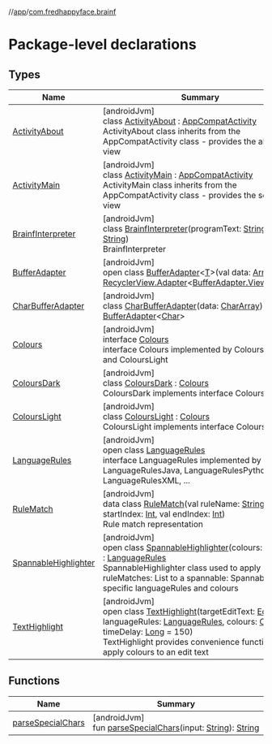 //[app](../../index.md)/[com.fredhappyface.brainf](index.md)

# Package-level declarations

## Types

| Name | Summary |
|---|---|
| [ActivityAbout](-activity-about/index.md) | [androidJvm]<br>class [ActivityAbout](-activity-about/index.md) : [AppCompatActivity](https://developer.android.com/reference/kotlin/androidx/appcompat/app/AppCompatActivity.html)<br>ActivityAbout class inherits from the AppCompatActivity class - provides the about view |
| [ActivityMain](-activity-main/index.md) | [androidJvm]<br>class [ActivityMain](-activity-main/index.md) : [AppCompatActivity](https://developer.android.com/reference/kotlin/androidx/appcompat/app/AppCompatActivity.html)<br>ActivityMain class inherits from the AppCompatActivity class - provides the settings view |
| [BrainfInterpreter](-brainf-interpreter/index.md) | [androidJvm]<br>class [BrainfInterpreter](-brainf-interpreter/index.md)(programText: [String](https://kotlinlang.org/api/latest/jvm/stdlib/kotlin/-string/index.html), input: [String](https://kotlinlang.org/api/latest/jvm/stdlib/kotlin/-string/index.html))<br>BrainfInterpreter |
| [BufferAdapter](-buffer-adapter/index.md) | [androidJvm]<br>open class [BufferAdapter](-buffer-adapter/index.md)&lt;[T](-buffer-adapter/index.md)&gt;(val data: [Array](https://kotlinlang.org/api/latest/jvm/stdlib/kotlin/-array/index.html)&lt;[T](-buffer-adapter/index.md)&gt;) : [RecyclerView.Adapter](https://developer.android.com/reference/kotlin/androidx/recyclerview/widget/RecyclerView.Adapter.html)&lt;[BufferAdapter.ViewHolder](-buffer-adapter/-view-holder/index.md)&gt; |
| [CharBufferAdapter](-char-buffer-adapter/index.md) | [androidJvm]<br>class [CharBufferAdapter](-char-buffer-adapter/index.md)(data: [CharArray](https://kotlinlang.org/api/latest/jvm/stdlib/kotlin/-char-array/index.html)) : [BufferAdapter](-buffer-adapter/index.md)&lt;[Char](https://kotlinlang.org/api/latest/jvm/stdlib/kotlin/-char/index.html)&gt; |
| [Colours](-colours/index.md) | [androidJvm]<br>interface [Colours](-colours/index.md)<br>interface Colours implemented by ColoursDark and ColoursLight |
| [ColoursDark](-colours-dark/index.md) | [androidJvm]<br>class [ColoursDark](-colours-dark/index.md) : [Colours](-colours/index.md)<br>ColoursDark implements interface Colours |
| [ColoursLight](-colours-light/index.md) | [androidJvm]<br>class [ColoursLight](-colours-light/index.md) : [Colours](-colours/index.md)<br>ColoursLight implements interface Colours |
| [LanguageRules](-language-rules/index.md) | [androidJvm]<br>open class [LanguageRules](-language-rules/index.md)<br>interface LanguageRules implemented by LanguageRulesJava, LanguageRulesPython, LanguageRulesXML, ... |
| [RuleMatch](-rule-match/index.md) | [androidJvm]<br>data class [RuleMatch](-rule-match/index.md)(val ruleName: [String](https://kotlinlang.org/api/latest/jvm/stdlib/kotlin/-string/index.html), val startIndex: [Int](https://kotlinlang.org/api/latest/jvm/stdlib/kotlin/-int/index.html), val endIndex: [Int](https://kotlinlang.org/api/latest/jvm/stdlib/kotlin/-int/index.html))<br>Rule match representation |
| [SpannableHighlighter](-spannable-highlighter/index.md) | [androidJvm]<br>open class [SpannableHighlighter](-spannable-highlighter/index.md)(colours: [Colours](-colours/index.md)) : [LanguageRules](-language-rules/index.md)<br>SpannableHighlighter class used to apply ruleMatches: List<RuleMatch> to a spannable: Spannable using specific languageRules and colours |
| [TextHighlight](-text-highlight/index.md) | [androidJvm]<br>open class [TextHighlight](-text-highlight/index.md)(targetEditText: [EditText](https://developer.android.com/reference/kotlin/android/widget/EditText.html), languageRules: [LanguageRules](-language-rules/index.md), colours: [Colours](-colours/index.md), timeDelay: [Long](https://kotlinlang.org/api/latest/jvm/stdlib/kotlin/-long/index.html) = 150)<br>TextHighlight provides convenience functions to apply colours to an edit text |

## Functions

| Name | Summary |
|---|---|
| [parseSpecialChars](parse-special-chars.md) | [androidJvm]<br>fun [parseSpecialChars](parse-special-chars.md)(input: [String](https://kotlinlang.org/api/latest/jvm/stdlib/kotlin/-string/index.html)): [String](https://kotlinlang.org/api/latest/jvm/stdlib/kotlin/-string/index.html) |
